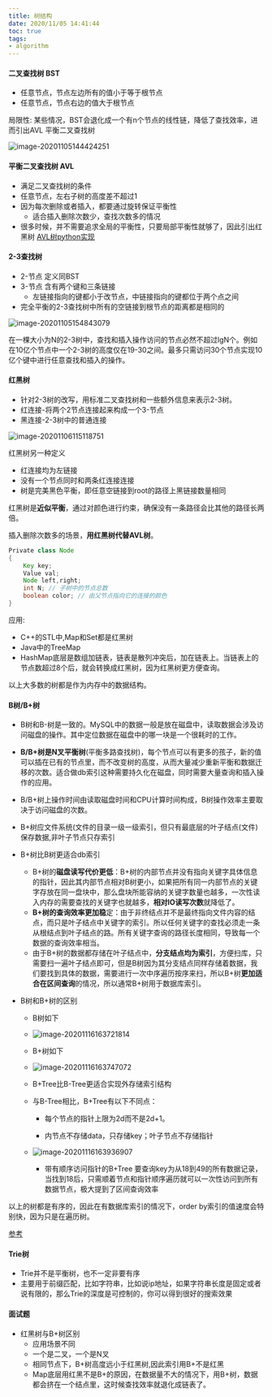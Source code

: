 ```yaml
---
title: 树结构
date: 2020/11/05 14:41:44
toc: true
tags:
- algorithm
---
```





####  二叉查找树 BST
* 任意节点，节点左边所有的值小于等于根节点
* 任意节点，节点右边的值大于根节点

局限性:
某些情况，BST会退化成一个有n个节点的线性链，降低了查找效率，进而引出AVL 平衡二叉查找树  
<!--more-->
![image-20201105144424251](tree/image-20201105144424251.png)

#### 平衡二叉查找树 AVL
* 满足二叉查找树的条件
* 任意节点，左右子树的高度差不超过1
* 因为每次删除或者插入，都要通过旋转保证平衡性
  * 适合插入删除次数少，查找次数多的情况
* 很多时候，并不需要追求全局的平衡性，只要局部平衡性就够了，因此引出红黑树
[AVL树python实现](https://blog.coder.si/2014/02/how-to-implement-avl-tree-in-python.html)


#### 2-3查找树
* 2-节点 定义同BST
* 3-节点 含有两个键和三条链接
  * 左链接指向的键都小于改节点，中链接指向的键都位于两个点之间
* 完全平衡的2-3查找树中所有的空链接到根节点的距离都是相同的

![image-20201105154843079](tree/image-20201105154843079.png)

在一棵大小为N的2-3树中，查找和插入操作访问的节点必然不超过lgN个。例如在10亿个节点中一个2-3树的高度仅在19-30之间。最多只需访问30个节点实现10亿个键中进行任意查找和插入的操作。


#### 红黑树
* 针对2-3树的改写，用标准二叉查找树和一些额外信息来表示2-3树。
* 红连接-将两个2节点连接起来构成一个3-节点
* 黑连接-2-3树中的普通连接

![image-20201106115118751](tree/image-20201106115118751.png)

红黑树另一种定义
* 红连接均为左链接
* 没有一个节点同时和两条红连接连接
* 树是完美黑色平衡，即任意空链接到root的路径上黑链接数量相同

红黑树是**近似平衡**，通过对颜色进行约束，确保没有一条路径会比其他的路径长两倍。

插入删除次数多的场景，**用红黑树代替AVL树**。

```java
Private class Node
{
    Key key;
    Value val;
    Node left,right;
    int N; // 子树中的节点总数
    boolean color; // 由父节点指向它的连接的颜色
}
```
应用:
* C++的STL中,Map和Set都是红黑树
* Java中的TreeMap
* HashMap底层是数组加链表，链表是散列冲突后，加在链表上。当链表上的节点数超过8个后，就会转换成红黑树，因为红黑树更方便查询。

以上大多数的树都是作为内存中的数据结构。

#### B树/B+树
* B树和B-树是一致的。MySQL中的数据一般是放在磁盘中，读取数据会涉及访问磁盘的操作。其中定位数据在磁盘中的哪一块是一个很耗时的工作。  

* **B/B+树是N叉平衡树**(平衡多路查找树)，每个节点可以有更多的孩子，新的值可以插在已有的节点里，而不改变树的高度，从而大量减少重新平衡和数据迁移的次数。适合做db索引这种需要持久化在磁盘，同时需要大量查询和插入操作的应用。

* B/B+树上操作时间由读取磁盘时间和CPU计算时间构成，B树操作效率主要取决于访问磁盘的次数。

* B+树应文件系统(文件的目录一级一级索引，但只有最底层的叶子结点(文件)保存数据,非叶子节点只存索引

* B+树比B树更适合db索引
  *  B+树的**磁盘读写代价更低**：B+树的内部节点并没有指向关键字具体信息的指针，因此其内部节点相对B树更小，如果把所有同一内部节点的关键字存放在同一盘块中，那么盘块所能容纳的关键字数量也越多，一次性读入内存的需要查找的关键字也就越多，**相对IO读写次数**就降低了。
  * **B+树的查询效率更加稳**定：由于非终结点并不是最终指向文件内容的结点，而只是叶子结点中关键字的索引。所以任何关键字的查找必须走一条从根结点到叶子结点的路。所有关键字查询的路径长度相同，导致每一个数据的查询效率相当。
  * 由于B+树的数据都存储在叶子结点中，**分支结点均为索引**，方便扫库，只需要扫一遍叶子结点即可，但是B树因为其分支结点同样存储着数据，我们要找到具体的数据，需要进行一次中序遍历按序来扫，所以B+树**更加适合在区间查询**的情况，所以通常B+树用于数据库索引。
  
* B树和B+树的区别

  * B树如下

  * ![image-20201116163721814](tree/image-20201116163721814.png)

  * B+树如下

  * ![image-20201116163747072](tree/image-20201116163747072.png)

  * B+Tree比B-Tree更适合实现外存储索引结构

  * 与B-Tree相比，B+Tree有以下不同点：

    * 每个节点的指针上限为2d而不是2d+1。

    * 内节点不存储data，只存储key；叶子节点不存储指针

  * ![image-20201116163936907](tree/image-20201116163936907.png)

    * 带有顺序访问指针的B+Tree 要查询key为从18到49的所有数据记录，当找到18后，只需顺着节点和指针顺序遍历就可以一次性访问到所有数据节点，极大提到了区间查询效率

以上的树都是有序的，因此在有数据库索引的情况下，order by索引的值速度会特别快，因为只是在遍历树。

[参考](http://blog.codinglabs.org/articles/theory-of-mysql-index.html)


#### Trie树

* Trie并不是平衡树，也不一定非要有序
* 主要用于前缀匹配，比如字符串，比如说ip地址，如果字符串长度是固定或者说有限的，那么Trie的深度是可控制的，你可以得到很好的搜索效果


#### 面试题
* 红黑树与B+树区别
  * 应用场景不同
  * 一个是二叉，一个是N叉
  * 相同节点下，B+树高度远小于红黑树,因此索引用B+不是红黑
  * Map底层用红黑不是B+的原因，在数据量不大的情况下，用B+树，数据都会挤在一个结点里，这时候查找效率就退化成链表了。



